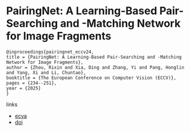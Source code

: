 # PairingNet: A Learning-Based Pair-Searching and -Matching Network for Image Fragments

```
@inproceedings{pairingnet_eccv24,
title = {PairingNet: A Learning-Based Pair-Searching and -Matching Network for Image Fragments},
author = {Zhou, Rixin and Xia, Ding and Zhang, Yi and Pang, Honglin and Yang, Xi and Li, Chuntao},
booktitle = {The European Conference on Computer Vision (ECCV)},
pages = {234--251},
year = {2025}
}
```

links
- [ecva](https://www.ecva.net/papers/eccv_2024/papers_ECCV/html/7655_ECCV_2024_paper.php)
- [doi](https://link.springer.com/chapter/10.1007/978-3-031-73202-7_14)
